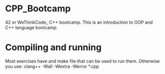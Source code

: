 # CPP_Bootcamp
42 or WeThinkCode_  C++ bootcamp.
This is an introduction to OOP and C++ language bootcamp.

# Compiling and running
Most exercises have and make file that can be used to run them.
Otherwise you use:
clang++ -Wall -Wextra -Werror *.cpp
